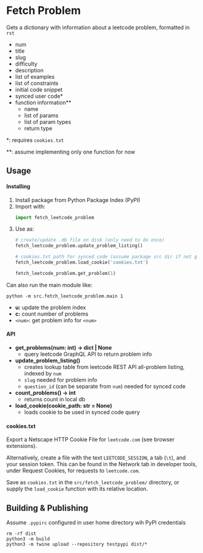 # Fetch Problem

Gets a dictionary with information about a leetcode problem, formatted in `rst`
- num 
- title
- slug
- difficulty
- description
- list of examples
- list of constraints
- initial code snippet
- synced user code* 
- function information**
  - name
  - list of params
  - list of param types
  - return type

    
*: requires `cookies.txt`

**: assume implementing only one function for now

## Usage

#### Installing
1. Install package from Python Package Index (PyPI)
2. Import with:
    ```python
    import fetch_leetcode_problem
    ```
3. Use as:
    ```python
    # create/update .db file on disk (only need to do once)
    fetch_leetcode_problem.update_problem_listing()
    
    # cookies.txt path for synced code (assume package src dir if not given)
    fetch_leetcode_problem.load_cookie('cookies.txt')
    
    fetch_leetcode_problem.get_problem(1)
    ```

Can also run the main module like:

`python -m src.fetch_leetcode_problem.main 1`

- **u:** update the problem index
- **c:** count number of problems
- `<num>`: get problem info for `<num>`

#### API

- **get_problems(num: int) -> dict | None**
  - query leetcode GraphQL API to return problem info
- **update_problem_listing()**
  - creates lookup table from leetcode REST API all-problem listing, indexed  by `num`
  - `slug` needed for problem info
  - `question_id` (can be separate from `num`) needed for synced code 
- **count_problems() -> int**
  - returns count in local db
- **load_cookie(cookie_path: str = None)**
  - loads cookie to be used in synced code query

#### cookies.txt
Export a Netscape HTTP Cookie File for `leetcode.com` (see browser extensions).

Alternatively, create a file with the text `LEETCODE_SESSION`, a tab (`\t`), 
and your session token. This can be found in the Network tab in developer tools, 
under Request Cookies, for requests to `leetcode.com`.

Save as `cookies.txt` in the `src/fetch_leetcode_problem/` directory, or supply
the `load_cookie` function with its relative location.

## Building & Publishing
Assume `.pypirc` configured in user home directory wih PyPI credentials
```
rm -rf dist
python3 -m build
python3 -m twine upload --repository testpypi dist/*
```